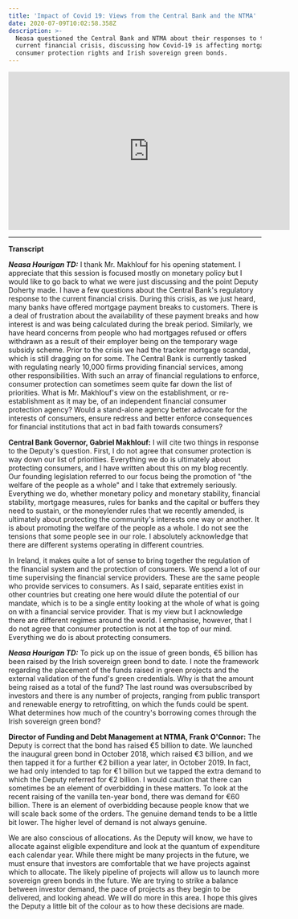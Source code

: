 ```yaml
---
title: 'Impact of Covid 19: Views from the Central Bank and the NTMA'
date: 2020-07-09T10:02:58.358Z
description: >-
  Neasa questioned the Central Bank and NTMA about their responses to the
  current financial crisis, discussing how Covid-19 is affecting mortgages,
  consumer protection rights and Irish sovereign green bonds.
---
```

**<iframe width="560" height="315" src="https://www.youtube.com/embed/y1yoI_Hiy1I" frameborder="0" allow="accelerometer; autoplay; encrypted-media; gyroscope; picture-in-picture" allowfullscreen></iframe>**

****

**Transcript**

_**Neasa Hourigan TD:**_ I thank Mr. Makhlouf for his opening statement. I appreciate that this session is focused mostly on monetary policy but I would like to go back to what we were just discussing and the point Deputy Doherty made. I have a few questions about the Central Bank's regulatory response to the current financial crisis. During this crisis, as we just heard, many banks have offered mortgage payment breaks to customers. There is a deal of frustration about the availability of these payment breaks and how interest is and was being calculated during the break period. Similarly, we have heard concerns from people who had mortgages refused or offers withdrawn as a result of their employer being on the temporary wage subsidy scheme. Prior to the crisis we had the tracker mortgage scandal, which is still dragging on for some. The Central Bank is currently tasked with regulating nearly 10,000 firms providing financial services, among other responsibilities. With such an array of financial regulations to enforce, consumer protection can sometimes seem quite far down the list of priorities. What is Mr. Makhlouf's view on the establishment, or re-establishment as it may be, of an independent financial consumer protection agency? Would a stand-alone agency better advocate for the interests of consumers, ensure redress and better enforce consequences for financial institutions that act in bad faith towards consumers?

**Central Bank Governor, Gabriel Makhlouf:** I will cite two things in response to the Deputy's question. First, I do not agree that consumer protection is way down our list of priorities. Everything we do is ultimately about protecting consumers, and I have written about this on my blog recently. Our founding legislation referred to our focus being the promotion of "the welfare of the people as a whole" and I take that extremely seriously. Everything we do, whether monetary policy and monetary stability, financial stability, mortgage measures, rules for banks and the capital or buffers they need to sustain, or the moneylender rules that we recently amended, is ultimately about protecting the community's interests one way or another. It is about promoting the welfare of the people as a whole. I do not see the tensions that some people see in our role. I absolutely acknowledge that there are different systems operating in different countries.

In Ireland, it makes quite a lot of sense to bring together the regulation of the financial system and the protection of consumers. We spend a lot of our time supervising the financial service providers. These are the same people who provide services to consumers. As I said, separate entities exist in other countries but creating one here would dilute the potential of our mandate, which is to be a single entity looking at the whole of what is going on with a financial service provider. That is my view but I acknowledge there are different regimes around the world. I emphasise, however, that I do not agree that consumer protection is not at the top of our mind. Everything we do is about protecting consumers.

_**Neasa Hourigan TD:**_ To pick up on the issue of green bonds, €5 billion has been raised by the Irish sovereign green bond to date. I note the framework regarding the placement of the funds raised in green projects and the external validation of the fund's green credentials. Why is that the amount being raised as a total of the fund? The last round was oversubscribed by investors and there is any number of projects, ranging from public transport and renewable energy to retrofitting, on which the funds could be spent. What determines how much of the country's borrowing comes through the Irish sovereign green bond?

**Director of Funding and Debt Management at NTMA, Frank O'Connor:** The Deputy is correct that the bond has raised €5 billion to date. We launched the inaugural green bond in October 2018, which raised €3 billion, and we then tapped it for a further €2 billion a year later, in October 2019. In fact, we had only intended to tap for €1 billion but we tapped the extra demand to which the Deputy referred for €2 billion. I would caution that there can sometimes be an element of overbidding in these matters. To look at the recent raising of the vanilla ten-year bond, there was demand for €60 billion. There is an element of overbidding because people know that we will scale back some of the orders. The genuine demand tends to be a little bit lower. The higher level of demand is not always genuine.

We are also conscious of allocations. As the Deputy will know, we have to allocate against eligible expenditure and look at the quantum of expenditure each calendar year. While there might be many projects in the future, we must ensure that investors are comfortable that we have projects against which to allocate. The likely pipeline of projects will allow us to launch more sovereign green bonds in the future. We are trying to strike a balance between investor demand, the pace of projects as they begin to be delivered, and looking ahead. We will do more in this area. I hope this gives the Deputy a little bit of the colour as to how these decisions are made.
